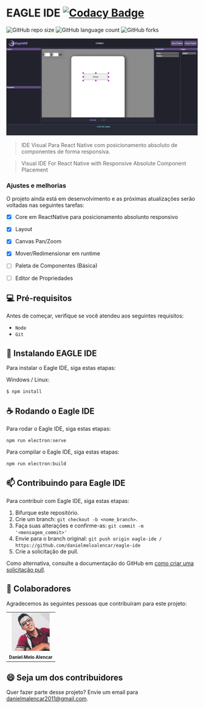 # EAGLE IDE [![Codacy Badge](https://api.codacy.com/project/badge/Grade/26e36b4144c1415e93d3ee398a785e05)](https://app.codacy.com/gh/danielmeloalencar/eagle-ide?utm_source=github.com&utm_medium=referral&utm_content=danielmeloalencar/eagle-ide&utm_campaign=Badge_Grade_Settings)

<!---Esses são exemplos. Veja https://shields.io para outras pessoas ou para personalizar este conjunto de escudos. Você pode querer incluir dependências, status do projeto e informações de licença aqui--->


![GitHub repo size](https://img.shields.io/github/repo-size/danielmeloalencar/eagle-ide?style=for-the-badge)
![GitHub language count](https://img.shields.io/github/languages/count/danielmeloalencar/eagle-ide?style=for-the-badge)
![GitHub forks](https://img.shields.io/github/forks/danielmeloalencar/eagle-ide?style=for-the-badge)



<img src="screenshot_25_09.jpg" alt="exemplo imagem">

> IDE Visual Para React Native com posicionamento absoluto de componentes de forma responsiva.

> Visual IDE For React Native with Responsive Absolute Component Placement
### Ajustes e melhorias

O projeto ainda está em desenvolvimento e as próximas atualizações serão voltadas nas seguintes tarefas:

- [x] Core em ReactNative para posicionamento absolunto responsivo
- [x] Layout
- [x] Canvas Pan/Zoom
- [x] Mover/Redimensionar em runtime
- [ ] Paleta de Componentes (Básica)
- [ ] Editor de Propriedades


## 💻 Pré-requisitos

Antes de começar, verifique se você atendeu aos seguintes requisitos:
<!---Estes são apenas requisitos de exemplo. Adicionar, duplicar ou remover conforme necessário--->
* `Node`
* `Git`


## 🚀 Instalando EAGLE IDE

Para instalar o Eagle IDE, siga estas etapas:

Windows / Linux:
```
$ npm install 
```


## ☕ Rodando o Eagle IDE

Para rodar o Eagle IDE, siga estas etapas:

```
npm run electron:serve
```

Para compilar o Eagle IDE, siga estas etapas:

```
npm run electron:build
```

## 📫 Contribuindo para Eagle IDE
<!---Se o seu README for longo ou se você tiver algum processo ou etapas específicas que deseja que os contribuidores sigam, considere a criação de um arquivo CONTRIBUTING.md separado--->
Para contribuir com Eagle IDE, siga estas etapas:

1. Bifurque este repositório.
2. Crie um branch: `git checkout -b <nome_branch>`.
3. Faça suas alterações e confirme-as: `git commit -m '<mensagem_commit>'`
4. Envie para o branch original: `git push origin eagle-ide / https://github.com/danielmeloalencar/eagle-ide`
5. Crie a solicitação de pull.

Como alternativa, consulte a documentação do GitHub em [como criar uma solicitação pull](https://help.github.com/en/github/collaborating-with-issues-and-pull-requests/creating-a-pull-request).

## 🤝 Colaboradores

Agradecemos às seguintes pessoas que contribuíram para este projeto:

<table>
  <tr>
      <td align="center">
      <a href="#">
        <img src="daniel-alencar.jpg" width="100px;" alt="Foto do Mark Zuckerberg"/><br>
        <sub>
          <b>Daniel Melo Alencar</b>
        </sub>
      </a>
    </td>
  </tr>
</table>


## 😄 Seja um dos contribuidores<br>

Quer fazer parte desse projeto? Envie um email para danielmalencar2011@gmail.com.

